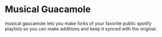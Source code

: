 # Musical Guacamole

musical gaucamole lets you make forks of your favorite public spotify playlists so you can make additions and keep it synced with the original.
